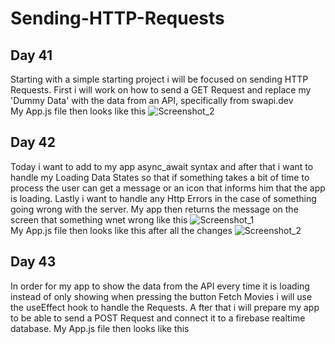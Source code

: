 # Sending-HTTP-Requests  
## Day 41  
Starting with a simple starting project i will be focused on sending HTTP Requests. First i will work on how to send a GET Request and replace my 'Dummy Data' with the data from an API, specifically from swapi.dev  
My App.js file then looks like this
![Screenshot_2](https://user-images.githubusercontent.com/90603989/176731401-268f442a-211b-47dd-9957-f8d9eb406e4b.png)  
## Day 42  
Today i want to add to my app async_await syntax and after that i want to handle my Loading Data States so that if something takes a bit of time to process the user can get a message or an icon that informs him that the app is loading. Lastly i want to handle any Http Errors in the case of something going wrong with the server. My app then returns the message on the screen that something wnet wrong like this ![Screenshot_1](https://user-images.githubusercontent.com/90603989/176935974-1c67d7ab-4d87-43ee-b38f-ab26aff637ee.png)  
My App.js file then looks like this after all the changes ![Screenshot_2](https://user-images.githubusercontent.com/90603989/176935966-cfc57334-98ea-4d53-aa86-9a2256bbed45.png)  
## Day 43  
In order for my app to show the data from the API every time it is loading instead of only showing when pressing the button Fetch Movies i will use the useEffect hook to handle the Requests. A fter that i will prepare my app to be able to send a POST Request and connect it to a firebase realtime database. My App.js file then looks like this
